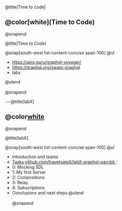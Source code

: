 @title[Time to code]

## @color[white](Time to Code)

@snapend

@title[Time to Code]

@snap[south-west list-content-concise span-100]
@ul
- https://apis.guru/graphql-voyager/
- https://graphql.org/swapi-graphql
- labx

@ulend
<br><br>
@snapend

---@title[labX]

## @color[white](labX)

@snapend

@title[labX]

@snap[south-west list-content-concise span-100]
@ul
- Introduction and teams
- [Tasks github.com/travelgateX/labX-graphql-parcbit ](https://github.com/travelgateX/labX-graphql-parcbit):
 - 0: Mocking SDL
 - 1: My first Server
 - 2: Compositions
 - 3: Relay
 - 4: Subscriptions
- Conclusions and next steps
@ulend
<br><br>
@snapend
